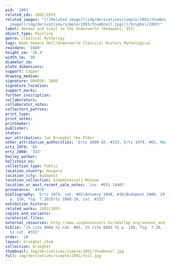 ```yaml
---
pid: '2891'
related_ids: 2892|2893
related_images: "[![Related image](/img/derivatives/simple/2892/thumbnail.jpg)](/brughel/2892)|[![Related
  image](/img/derivatives/simple/2893/thumbnail.jpg)](/brughel/2893)"
label: Aeneas and Sibyl in the Underworld (Budapest, 551)
object_type: Painting
genre: Classical Mythology
tags: Nude Demons Hell/Underworld Classical History Mythological
realdate: '1600'
height_cm: '26.4'
width_cm: '36'
diameter_cm: 
plate_dimensions: 
support: Copper
drawing_medium: 
signature: BRUEGH. 1600
signature_location: 
support_marks: 
further_inscription: 
collaborators: 
collaborator_notes: 
collectors_patrons: 
print_type: 
print_notes: 
printmaker: 
publisher: 
states: 
our_attribution: Jan Brueghel the Elder
other_attribution_authorities: 'Ertz 2008-10, #333, Ertz 1979, #65, Honig database'
ertz_1979: '65'
ertz_2008: '333'
bailey_walker: 
hollstein_no: 
collection_type: Public
location_country: Hungary
location_city: Budapest
location_collection: Szépmüvészeti Múzeum
location_or_most_recent_sale_notes: 'inv. #551 (640)'
provenance: '4470'
bibliography: 'Ertz 1979, cat. #65|Antwerp 1998, #38|Budapest 2000, 29|Silver 2006,
  p. 158, fig. 7.20|Ertz 2008-10, cat. #333'
exhibition_history: 
related_works: 2892|2893
copies_and_variants: 
curatorial_files: 
external_resources: http://www.szepmuveszeti.hu/adatlap_eng/aeneas_and_sibyl_in_the_8584
biblio: "{% cite 9004 %} cat. #65, {% cite 8883 %} p. 158, fig. 7.20, {% cite 8900
  %} cat. #333"
order: '18'
layout: brueghel_item
collection: brueghel
thumbnail: img/derivatives/simple/2891/thumbnail.jpg
full: img/derivatives/simple/2891/full.jpg
---
```


